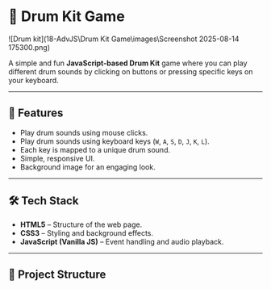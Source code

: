 # 🥁 Drum Kit Game

![Drum kit](18-AdvJS\Drum Kit Game\images\Screenshot 2025-08-14 175300.png)

A simple and fun **JavaScript-based Drum Kit** game where you can play different drum sounds by clicking on buttons or pressing specific keys on your keyboard.

---

## 🎯 Features
- Play drum sounds using mouse clicks.
- Play drum sounds using keyboard keys (`W`, `A`, `S`, `D`, `J`, `K`, `L`).
- Each key is mapped to a unique drum sound.
- Simple, responsive UI.
- Background image for an engaging look.

---

## 🛠️ Tech Stack
- **HTML5** – Structure of the web page.
- **CSS3** – Styling and background effects.
- **JavaScript (Vanilla JS)** – Event handling and audio playback.

---

## 📂 Project Structure
